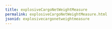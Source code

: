 ```yaml
---
title: explosiveCargoNetWeightMeasure
permalink: explosiveCargoNetWeightMeasure.html
jsonid: explosivecargonetweightmeasure
---
```

